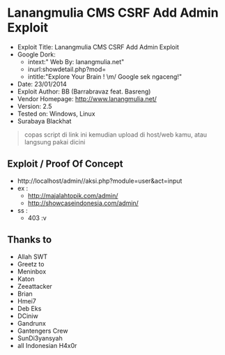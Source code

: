 # Lanangmulia CMS CSRF Add Admin Exploit

* Exploit Title: Lanangmulia CMS CSRF Add Admin Exploit
* Google Dork: 
	* intext:" Web By: lanangmulia.net"
	* inurl:showdetail.php?mod=
	* intitle:"Explore Your Brain ! \m/ Google sek ngaceng!"
* Date: 23/01/2014
* Exploit Author: BB (Barrabravaz feat. Basreng)
* Vendor Homepage: http://www.lanangmulia.net/
* Version: 2.5
* Tested on: Windows, Linux
* Surabaya Blackhat

> copas script di link ini kemudian upload di host/web kamu, atau langsung pakai dicini

## Exploit / Proof Of Concept
* http://localhost/admin//aksi.php?module=user&act=input
* ex :
	* http://majalahtopik.com/admin/
	* http://showcaseindonesia.com/admin/
* ss :
	* 403 :v

## Thanks to
* Allah SWT
* Greetz to
* Meninbox
* Katon
* Zeeattacker
* Brian
* Hmei7
* Deb Eks
* DCiniw
* Gandrunx
* Gantengers Crew
* SunDi3yansyah
* all Indonesian H4x0r